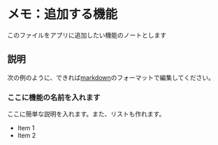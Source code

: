 # メモ：追加する機能

このファイルをアプリに追加したい機能のノートとします

## 説明

次の例のように、できれば[markdown](https://qiita.com/ozin/items/0be04ada3e66eb88175d)のフォーマットで編集してください。

### ここに機能の名前を入れます

ここに簡単な説明を入れます。また、リストも作れます。

* Item 1
* Item 2
